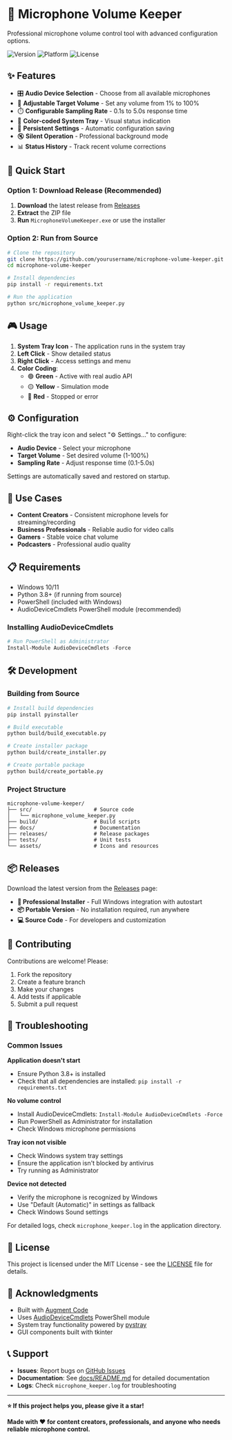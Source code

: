 # 🎤 Microphone Volume Keeper

Professional microphone volume control tool with advanced configuration options.

![Version](https://img.shields.io/badge/version-2.0.0-blue.svg)
![Platform](https://img.shields.io/badge/platform-Windows-lightgrey.svg)
![License](https://img.shields.io/badge/license-MIT-green.svg)

## ✨ Features

- 🎛️ **Audio Device Selection** - Choose from all available microphones
- 🎯 **Adjustable Target Volume** - Set any volume from 1% to 100%
- ⏱️ **Configurable Sampling Rate** - 0.1s to 5.0s response time
- 🎨 **Color-coded System Tray** - Visual status indication
- 💾 **Persistent Settings** - Automatic configuration saving
- 🔇 **Silent Operation** - Professional background mode
- 📊 **Status History** - Track recent volume corrections

## 🚀 Quick Start

### Option 1: Download Release (Recommended)
1. **Download** the latest release from [Releases](../../releases)
2. **Extract** the ZIP file
3. **Run** `MicrophoneVolumeKeeper.exe` or use the installer

### Option 2: Run from Source
```bash
# Clone the repository
git clone https://github.com/yourusername/microphone-volume-keeper.git
cd microphone-volume-keeper

# Install dependencies
pip install -r requirements.txt

# Run the application
python src/microphone_volume_keeper.py
```

## 🎮 Usage

1. **System Tray Icon** - The application runs in the system tray
2. **Left Click** - Show detailed status
3. **Right Click** - Access settings and menu
4. **Color Coding**:
   - 🟢 **Green** - Active with real audio API
   - 🟡 **Yellow** - Simulation mode
   - 🔴 **Red** - Stopped or error

## ⚙️ Configuration

Right-click the tray icon and select "⚙️ Settings..." to configure:

- **Audio Device** - Select your microphone
- **Target Volume** - Set desired volume (1-100%)
- **Sampling Rate** - Adjust response time (0.1-5.0s)

Settings are automatically saved and restored on startup.

## 🎯 Use Cases

- **Content Creators** - Consistent microphone levels for streaming/recording
- **Business Professionals** - Reliable audio for video calls
- **Gamers** - Stable voice chat volume
- **Podcasters** - Professional audio quality

## 📋 Requirements

- Windows 10/11
- Python 3.8+ (if running from source)
- PowerShell (included with Windows)
- AudioDeviceCmdlets PowerShell module (recommended)

### Installing AudioDeviceCmdlets
```powershell
# Run PowerShell as Administrator
Install-Module AudioDeviceCmdlets -Force
```

## 🛠️ Development

### Building from Source
```bash
# Install build dependencies
pip install pyinstaller

# Build executable
python build/build_executable.py

# Create installer package
python build/create_installer.py

# Create portable package
python build/create_portable.py
```

### Project Structure
```
microphone-volume-keeper/
├── src/                    # Source code
│   └── microphone_volume_keeper.py
├── build/                  # Build scripts
├── docs/                   # Documentation
├── releases/               # Release packages
├── tests/                  # Unit tests
└── assets/                 # Icons and resources
```

## 📦 Releases

Download the latest version from the [Releases](../../releases) page:

- **🚀 Professional Installer** - Full Windows integration with autostart
- **📦 Portable Version** - No installation required, run anywhere
- **💻 Source Code** - For developers and customization

## 🤝 Contributing

Contributions are welcome! Please:

1. Fork the repository
2. Create a feature branch
3. Make your changes
4. Add tests if applicable
5. Submit a pull request

## 🐛 Troubleshooting

### Common Issues

**Application doesn't start**
- Ensure Python 3.8+ is installed
- Check that all dependencies are installed: `pip install -r requirements.txt`

**No volume control**
- Install AudioDeviceCmdlets: `Install-Module AudioDeviceCmdlets -Force`
- Run PowerShell as Administrator for installation
- Check Windows microphone permissions

**Tray icon not visible**
- Check Windows system tray settings
- Ensure the application isn't blocked by antivirus
- Try running as Administrator

**Device not detected**
- Verify the microphone is recognized by Windows
- Use "Default (Automatic)" in settings as fallback
- Check Windows Sound settings

For detailed logs, check `microphone_keeper.log` in the application directory.

## 📄 License

This project is licensed under the MIT License - see the [LICENSE](docs/LICENSE) file for details.

## 🙏 Acknowledgments

- Built with [Augment Code](https://www.augmentcode.com)
- Uses [AudioDeviceCmdlets](https://github.com/frgnca/AudioDeviceCmdlets) PowerShell module
- System tray functionality powered by [pystray](https://github.com/moses-palmer/pystray)
- GUI components built with tkinter

## 📞 Support

- **Issues**: Report bugs on [GitHub Issues](../../issues)
- **Documentation**: See [docs/README.md](docs/README.md) for detailed documentation
- **Logs**: Check `microphone_keeper.log` for troubleshooting

---

**⭐ If this project helps you, please give it a star!**

**Made with ❤️ for content creators, professionals, and anyone who needs reliable microphone control.**

